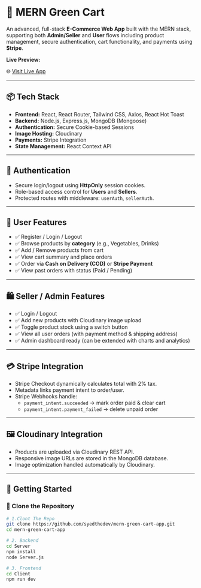 # 🛒 MERN Green Cart

An advanced, full-stack **E-Commerce Web App** built with the MERN stack, supporting both **Admin/Seller** and **User** flows including product management, secure authentication, cart functionality, and payments using **Stripe**.

**Live Preview:**  

🌐 [Visit Live App](https://greencartnow.store/)

---

## 📦 Tech Stack

- **Frontend:** React, React Router, Tailwind CSS, Axios, React Hot Toast
- **Backend:** Node.js, Express.js, MongoDB (Mongoose)
- **Authentication:** Secure Cookie-based Sessions
- **Image Hosting:** Cloudinary
- **Payments:** Stripe Integration
- **State Management:** React Context API

---

## 🔐 Authentication

- Secure login/logout using **HttpOnly** session cookies.
- Role-based access control for **Users** and **Sellers**.
- Protected routes with middleware: `userAuth`, `sellerAuth`.

---

## 👤 User Features

- ✅ Register / Login / Logout
- ✅ Browse products by **category** (e.g., Vegetables, Drinks)
- ✅ Add / Remove products from cart
- ✅ View cart summary and place orders
- ✅ Order via **Cash on Delivery (COD)** or **Stripe Payment**
- ✅ View past orders with status (Paid / Pending)

---

## 🛍️ Seller / Admin Features

- ✅ Login / Logout
- ✅ Add new products with Cloudinary image upload
- ✅ Toggle product stock using a switch button
- ✅ View all user orders (with payment method & shipping address)
- ✅ Admin dashboard ready (can be extended with charts and analytics)

---

## 💳 Stripe Integration

- Stripe Checkout dynamically calculates total with 2% tax.
- Metadata links payment intent to order/user.
- Stripe Webhooks handle:
  - `payment_intent.succeeded` → mark order paid & clear cart
  - `payment_intent.payment_failed` → delete unpaid order

---

## 🖼️ Cloudinary Integration

- Products are uploaded via Cloudinary REST API.
- Responsive image URLs are stored in the MongoDB database.
- Image optimization handled automatically by Cloudinary.

---

## 🚀 Getting Started

### 📁 Clone the Repository

```bash
# 1.Clont The Repo
git clone https://github.com/syedthedev/mern-green-cart-app.git
cd mern-green-cart-app

# 2. Backend
cd Server
npm install
node Server.js

# 3. Frontend
cd Client
npm run dev
